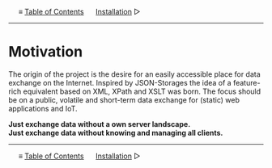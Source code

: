 &nbsp;&nbsp;&nbsp;&nbsp; &#8801; [Table of Contents](README.md)
&nbsp;&nbsp;&nbsp;&nbsp; [Installation](installation.md) &#9655;
- - -

# Motivation

The origin of the project is the desire for an easily accessible place for data
exchange on the Internet. Inspired by JSON-Storages the idea of a feature-rich
equivalent based on XML, XPath and XSLT was born. The focus should be on a
public, volatile and short-term data exchange for (static) web applications and
IoT.

__Just exchange data without a own server landscape.__  
__Just exchange data without knowing and managing all clients.__



- - -
&nbsp;&nbsp;&nbsp;&nbsp; &#8801; [Table of Contents](README.md)
&nbsp;&nbsp;&nbsp;&nbsp; [Installation](installation.md) &#9655;
